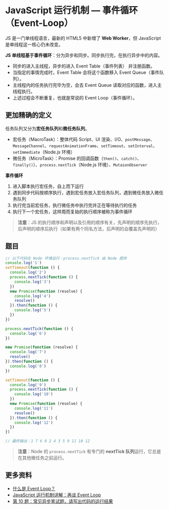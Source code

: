 # JavaScript 运行机制 — 事件循环（Event-Loop）

JS 是一门单线程语言，最新的 HTML5 中新增了 **Web Worker**，但 JavaScript 是单线程这一核心仍未改变。

**JS 单线程基于事件循环**：分为异步和同步。同步执行完，在执行异步中的内容。

- 同步的进入主线程，异步的进入 Event Table（事件列表） 并注册函数。
- 当指定的事情完成时，Event Table 会将这个函数移入 Event Queue（事件队列）。
- 主线程内的任务执行完毕为空，会去 Event Queue 读取对应的函数，进入主线程执行。
- 上述过程会不断重复，也就是常说的 Event Loop（事件循环）。

## 更加精确的定义

任务队列又分为**宏任务队列**和**微任务队列**。

- 宏任务（MacroTask）：整体代码 Script、UI 渲染、I/O、`postMessage`、`MessageChannel`、`requestAnimationFrame`、`setTimeout`、`setInterval`、`setImmediate`（Node.js 环境）
- 微任务（MicroTask）：Promise 的回调函数（`then()`、`catch()`、`finally()`）、`process.nextTick`（Node.js 环境）、`MutaionObserver`

**事件循环**

1. 进入脚本执行宏任务，自上而下运行
2. 遇到同步代码按顺序执行，遇到宏任务放入宏任务队列，遇到微任务放入微任务队列
3. 执行完当前宏任务，执行微任务中执行完并正在等待执行的任务
4. 执行下一个宏任务，这样周而复始的执行顺序被称为事件循环

> **注意**：JS 的执行顺序和声明以及引用的顺序有关，先声明的顺序先执行，后声明的顺序后执行（如果有两个同名方法，后声明的会覆盖先声明的）

## 题目

```js
// 以下代码在 Node 环境运行：process.nextTick 由 Node 提供
console.log('1')
setTimeout(function () {
  console.log('2')
  process.nextTick(function () {
    console.log('3')
  })
  new Promise(function (resolve) {
    console.log('4')
    resolve()
  }).then(function () {
    console.log('5')
  })
})

process.nextTick(function () {
  console.log('6')
})

new Promise(function (resolve) {
  console.log('7')
  resolve()
}).then(function () {
  console.log('8')
})

setTimeout(function () {
  console.log('9')
  process.nextTick(function () {
    console.log('10')
  })
  new Promise(function (resolve) {
    console.log('11')
    resolve()
  }).then(function () {
    console.log('12')
  })
})

// 最终输出：1 7 6 8 2 4 3 5 9 11 10 12
```

> **注意**：Node 的 `process.nextTick` 有专门的 **nextTick 队列**运行，它总是在其他微任务之前运行。

## 更多资料

- [什么是 Event Loop？](http://www.ruanyifeng.com/blog/2013/10/event_loop.html)
- [JavaScript 运行机制详解：再谈 Event Loop](http://www.ruanyifeng.com/blog/2014/10/event-loop.html)
- [第 10 题：常见异步笔试题，请写出代码的运行结果](https://github.com/Advanced-Frontend/Daily-Interview-Question/issues/7)
